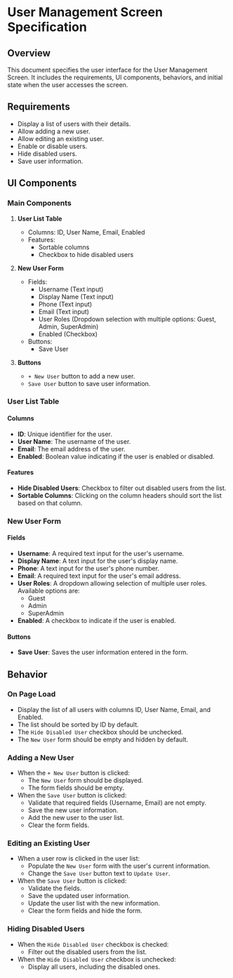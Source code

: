 # User Management Screen Specification

## Overview
This document specifies the user interface for the User Management Screen. It includes the requirements, UI components, behaviors, and initial state when the user accesses the screen.

## Requirements
- Display a list of users with their details.
- Allow adding a new user.
- Allow editing an existing user.
- Enable or disable users.
- Hide disabled users.
- Save user information.

## UI Components

### Main Components
1. **User List Table**
   - Columns: ID, User Name, Email, Enabled
   - Features:
     - Sortable columns
     - Checkbox to hide disabled users

2. **New User Form**
   - Fields:
     - Username (Text input)
     - Display Name (Text input)
     - Phone (Text input)
     - Email (Text input)
     - User Roles (Dropdown selection with multiple options: Guest, Admin, SuperAdmin)
     - Enabled (Checkbox)
   - Buttons:
     - Save User

3. **Buttons**
   - `+ New User` button to add a new user.
   - `Save User` button to save user information.

### User List Table

#### Columns
- **ID**: Unique identifier for the user.
- **User Name**: The username of the user.
- **Email**: The email address of the user.
- **Enabled**: Boolean value indicating if the user is enabled or disabled.

#### Features
- **Hide Disabled Users**: Checkbox to filter out disabled users from the list.
- **Sortable Columns**: Clicking on the column headers should sort the list based on that column.

### New User Form

#### Fields
- **Username**: A required text input for the user's username.
- **Display Name**: A text input for the user's display name.
- **Phone**: A text input for the user's phone number.
- **Email**: A required text input for the user's email address.
- **User Roles**: A dropdown allowing selection of multiple user roles. Available options are:
  - Guest
  - Admin
  - SuperAdmin
- **Enabled**: A checkbox to indicate if the user is enabled.

#### Buttons
- **Save User**: Saves the user information entered in the form.

## Behavior

### On Page Load
- Display the list of all users with columns ID, User Name, Email, and Enabled.
- The list should be sorted by ID by default.
- The `Hide Disabled User` checkbox should be unchecked.
- The `New User` form should be empty and hidden by default.

### Adding a New User
- When the `+ New User` button is clicked:
  - The `New User` form should be displayed.
  - The form fields should be empty.
- When the `Save User` button is clicked:
  - Validate that required fields (Username, Email) are not empty.
  - Save the new user information.
  - Add the new user to the user list.
  - Clear the form fields.

### Editing an Existing User
- When a user row is clicked in the user list:
  - Populate the `New User` form with the user's current information.
  - Change the `Save User` button text to `Update User`.
- When the `Save User` button is clicked:
  - Validate the fields.
  - Save the updated user information.
  - Update the user list with the new information.
  - Clear the form fields and hide the form.

### Hiding Disabled Users
- When the `Hide Disabled User` checkbox is checked:
  - Filter out the disabled users from the list.
- When the `Hide Disabled User` checkbox is unchecked:
  - Display all users, including the disabled ones.
